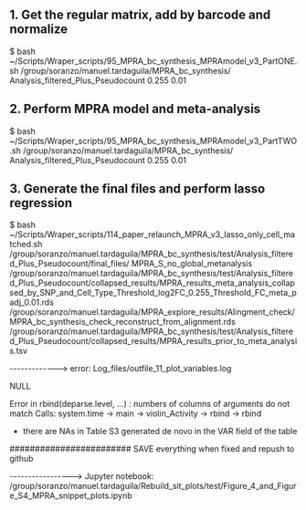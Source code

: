 ## 1. Get the regular matrix, add by barcode and normalize

$ bash ~/Scripts/Wraper_scripts/95_MPRA_bc_synthesis_MPRAmodel_v3_PartONE.sh /group/soranzo/manuel.tardaguila/MPRA_bc_synthesis/ Analysis_filtered_Plus_Pseudocount 0.255 0.01

## 2. Perform MPRA model and meta-analysis

$ bash ~/Scripts/Wraper_scripts/95_MPRA_bc_synthesis_MPRAmodel_v3_PartTWO.sh /group/soranzo/manuel.tardaguila/MPRA_bc_synthesis/ Analysis_filtered_Plus_Pseudocount 0.255 0.01

## 3. Generate the final files and perform lasso regression

$ bash ~/Scripts/Wraper_scripts/114_paper_relaunch_MPRA_v3_lasso_only_cell_matched.sh /group/soranzo/manuel.tardaguila/MPRA_bc_synthesis/test/Analysis_filtered_Plus_Pseudocount/final_files/ MPRA_S_no_global_metanalysis /group/soranzo/manuel.tardaguila/MPRA_bc_synthesis/test/Analysis_filtered_Plus_Pseudocount/collapsed_results/MPRA_results_meta_analysis_collapsed_by_SNP_and_Cell_Type_Threshold_log2FC_0.255_Threshold_FC_meta_padj_0.01.rds /group/soranzo/manuel.tardaguila/MPRA_explore_results/Alingment_check/MPRA_bc_synthesis_check_reconstruct_from_alignment.rds /group/soranzo/manuel.tardaguila/MPRA_bc_synthesis/test/Analysis_filtered_Plus_Pseudocount/collapsed_results/MPRA_results_prior_to_meta_analysis.tsv


-------------> error: Log_files/outfile_11_plot_variables.log


 NULL

Error in rbind(deparse.level, ...) :
  numbers of columns of arguments do not match
Calls: system.time -> main -> violin_Activity -> rbind -> rbind


+ there are NAs in Table S3 generated de novo in the VAR field of the table

######################## SAVE everything when fixed and repush to github
 
-----------------> Jupyter notebook: /group/soranzo/manuel.tardaguila/Rebuild_sit_plots/test/Figure_4_and_Figure_S4_MPRA_snippet_plots.ipynb